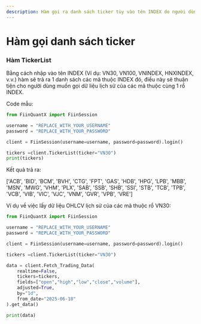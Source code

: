 ```yaml
---
description: Hàm gọi ra danh sách ticker tùy vào tên INDEX do người dùng truyền vào
---
```


# Hàm gọi danh sách ticker

### Hàm TickerList

Bằng cách nhập vào tên INDEX (Ví dụ: VN30, VN100, VNINDEX, HNXINDEX, v.v.) hàm sẽ trả ra 1 danh sách các mã thuộc INDEX đó, điều này sẽ thuận tiện cho người dùng muốn gọi dữ liệu lịch sử của các mã thuộc cùng 1 rổ INDEX.

Code mẫu:

```python
from FiinQuantX import FiinSession

username = "REPLACE_WITH_YOUR_USERNAME"
password = "REPLACE_WITH_YOUR_PASSWORD"

client = FiinSession(username=username, password=password).login()

tickers =client.TickerList(ticker="VN30")
print(tickers)
```

Kết quả trả ra:

\['ACB', 'BID', 'BCM', 'BVH', 'CTG', 'FPT', 'GAS', 'HDB', 'HPG', 'LPB', 'MBB', 'MSN', 'MWG', 'VHM', 'PLX', 'SAB', 'SSB', 'SHB', 'SSI', 'STB', 'TCB', 'TPB', 'VCB', 'VIB', 'VIC', 'VJC', 'VNM', 'GVR', 'VPB', 'VRE']

Ví dụ về việc lấy dữ liệu OHLCV lịch sử của các mã thuộc rổ VN30:

```python
from FiinQuantX import FiinSession

username = "REPLACE_WITH_YOUR_USERNAME"
password = "REPLACE_WITH_YOUR_PASSWORD"

client = FiinSession(username=username, password=password).login()

tickers =client.TickerList(ticker="VN30")

data = client.Fetch_Trading_Data(
    realtime=False,
    tickers=tickers,
    fields=["open","high","low","close","volume"],
    adjusted=True,
    by="1d",
    from_date="2025-06-18"
).get_data()

print(data)
```
